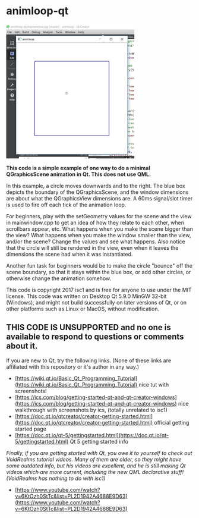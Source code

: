 # animloop-qt

![alt text](animloop-qt-1.jpg "animloop-qt screenshot")

**This code is a simple example of one way to do a minimal QGraphicsScene animation in Qt.  This does not use QML.**

In this example, a circle moves downwards and to the right.  The blue box depicts the boundary of the QGraphicsScene, and the window dimensions are about what the QGraphicsView dimensions are.  A 60ms signal/slot timer is used to fire off each tick of the animation loop.  

For beginners, play with the setGeometry values for the scene and the view in mainwindow.cpp to get an idea of how they relate to each other, when scrollbars appear, etc.  What happens when you make the scene bigger than the view?  What happens when you make the window smaller than the view, and/or the scene?  Change the values and see what happens.  Also notice that the circle will still be rendered in the view, even when it leaves the dimensions the scene had when it was instantiated.

Another fun task for beginners would be to make the circle "bounce" off the scene boundary, so that it stays within the blue box, or add other circles, or otherwise change the animation somehow.

This code is copyright 2017 isc1 and is free for anyone to use under the MIT license.  This code was written on Desktop Qt 5.9.0 MinGW 32-bit (Windows), and might not build successfully on later versions of Qt, or on other platforms such as Linux or MacOS, without modification.

THIS CODE IS UNSUPPORTED and no one is available to respond to questions or comments about it.
-----

If you are new to Qt, try the following links.  (None of these links are affiliated with this repository or it's author in any way.)
* [https://wiki.qt.io/Basic_Qt_Programming_Tutorial](https://wiki.qt.io/Basic_Qt_Programming_Tutorial) nice tut with screenshots!
* [https://ics.com/blog/getting-started-qt-and-qt-creator-windows](https://ics.com/blog/getting-started-qt-and-qt-creator-windows) nice walkthrough with screenshots by ics, (totally unrelated to isc1)
* [https://doc.qt.io/qtcreator/creator-getting-started.html](https://doc.qt.io/qtcreator/creator-getting-started.html) official getting started page
* [https://doc.qt.io/qt-5/gettingstarted.html](https://doc.qt.io/qt-5/gettingstarted.html) Qt 5 getting started info

_Finally, if you are getting started with Qt, you owe it to yourself to check out VoidRealms tutorial videos.  Many of them are older, so they might have some outdated info, but his videos are excellent, and he is still making Qt videos which are more current, including the new QML declarative stuff! (VoidRealms has nothing to do with isc1)_

* [https://www.youtube.com/watch?v=6KtOzh0StTc&list=PL2D1942A4688E9D63](https://www.youtube.com/watch?v=6KtOzh0StTc&list=PL2D1942A4688E9D63)